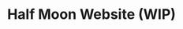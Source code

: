---
title: "Half Moon Website (WIP)"
video: "/halfmoon.mp4"
description: "Volunteered to create a website for a small local business that sells anime merchendise. The website uses Strapi (headless CMS) to manage products and blog posts. I contributed on the design, header, footer, both blog pages and home page. As well as confirguartion with Strapi. Currently waiting for hosting to be completed."
sourceCode: "https://github.com/LRode/halfmoon-frontend"
website: "null"
figma: "https://www.figma.com/file/2CiTymOJXb6wOZfC9GfQRl/Website-Design-AniManga?node-id=11%3A287"
technology: ["Next.JS","Strapi","Figma", "Cloudinary"]
---